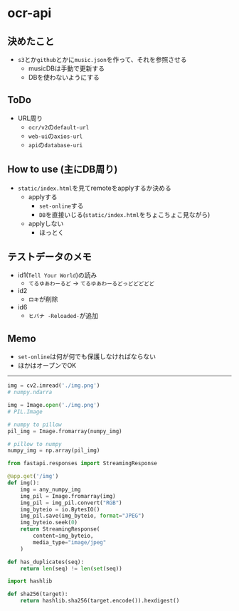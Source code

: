 # ocr-api

## 決めたこと

- `s3`とか`github`とかに`music.json`を作って、それを参照させる
    - musicDBは手動で更新する
    - DBを使わないようにする

## ToDo

- URL周り
  - `ocr/v2`の`default-url`
  - `web-ui`の`axios-url`
  - `api`の`database-uri`

## How to use (主にDB周り)

- `static/index.html`を見てremoteをapplyするか決める
  - applyする
    - `set-online`する
    - `DB`を直接いじる(`static/index.html`をちょこちょこ見ながら)
  - applyしない
    - ほっとく

## テストデータのメモ

- id1(`Tell Your World`)の読み
  - `てるゆあわーるど` → `てるゆあわーるどっどどどどど`
- id2
  - `ロキ`が削除
- id6
  - `ヒバナ -Reloaded-`が追加

## Memo

- `set-online`は何が何でも保護しなければならない
- ほかはオープンでOK

---

```python
img = cv2.imread('./img.png')
# numpy.ndarra
```

```python
img = Image.open('./img.png')
# PIL.Image
```

```python
# numpy to pillow
pil_img = Image.fromarray(numpy_img)

# pillow to numpy
numpy_img = np.array(pil_img)
```

```python
from fastapi.responses import StreamingResponse

@app.get('/img')
def img():
    img = any_numpy_img
    img_pil = Image.fromarray(img)
    img_pil = img_pil.convert("RGB")
    img_byteio = io.BytesIO()
    img_pil.save(img_byteio, format="JPEG")
    img_byteio.seek(0)
    return StreamingResponse(
        content=img_byteio,
        media_type="image/jpeg"
    )
```

```python
def has_duplicates(seq):
    return len(seq) != len(set(seq))
```

```python
import hashlib

def sha256(target):
    return hashlib.sha256(target.encode()).hexdigest()
```
